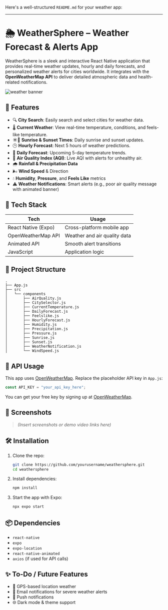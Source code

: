 Here's a well-structured `README.md` for your weather app:

---

# 🌦️ WeatherSphere – Weather Forecast & Alerts App

WeatherSphere is a sleek and interactive React Native application that provides real-time weather updates, hourly and daily forecasts, and personalized weather alerts for cities worldwide. It integrates with the **OpenWeatherMap API** to deliver detailed atmospheric data and health-related notifications.

![weather banner](https://your-image-link-if-any.com)

## 📱 Features

* 🔍 **City Search**: Easily search and select cities for weather data.
* 🌡️ **Current Weather**: View real-time temperature, conditions, and feels-like temperature.
* ☀️🌙 **Sunrise & Sunset Times**: Daily sunrise and sunset updates.
* 🕒 **Hourly Forecast**: Next 5 hours of weather predictions.
* 📅 **Daily Forecast**: Upcoming 5-day temperature trends.
* 💨 **Air Quality Index (AQI)**: Live AQI with alerts for unhealthy air.
* 🌧️ **Rainfall & Precipitation Data**
* 🌬️ **Wind Speed** & Direction
* 💧 **Humidity**, **Pressure**, and **Feels Like** metrics
* ⚠️ **Weather Notifications**: Smart alerts (e.g., poor air quality message with animated banner)

## 🚀 Tech Stack

| Tech                | Usage                        |
| ------------------- | ---------------------------- |
| React Native (Expo) | Cross-platform mobile app    |
| OpenWeatherMap API  | Weather and air quality data |
| Animated API        | Smooth alert transitions     |
| JavaScript          | Application logic            |

## 📂 Project Structure

```
.
├── App.js
├── src
│   └── components
│       ├── AirQuality.js
│       ├── CitySelector.js
│       ├── CurrentTemperature.js
│       ├── DailyForecast.js
│       ├── Feelslike.js
│       ├── HourlyForecast.js
│       ├── Humidity.js
│       ├── Precipitation.js
│       ├── Pressure.js
│       ├── Sunrise.js
│       ├── Sunset.js
│       ├── WeatherNotification.js
│       └── WindSpeed.js
```

## 🔑 API Usage

This app uses [OpenWeatherMap](https://openweathermap.org/api). Replace the placeholder API key in `App.js`:

```js
const API_KEY = "your_api_key_here";
```

You can get your free key by signing up at [OpenWeatherMap](https://home.openweathermap.org/users/sign_up).

## 📸 Screenshots

> *(Insert screenshots or demo video links here)*

## 🛠️ Installation

1. Clone the repo:

   ```bash
   git clone https://github.com/yourusername/weathersphere.git
   cd weathersphere
   ```

2. Install dependencies:

   ```bash
   npm install
   ```

3. Start the app with Expo:

   ```bash
   npx expo start
   ```

## 📦 Dependencies

* `react-native`
* `expo`
* `expo-location`
* `react-native-animated`
* `axios` (if used for API calls)

## ✨ To-Do / Future Features

* 📍 GPS-based location weather
* 📩 Email notifications for severe weather alerts
* 🔔 Push notifications
* 🌐 Dark mode & theme support
